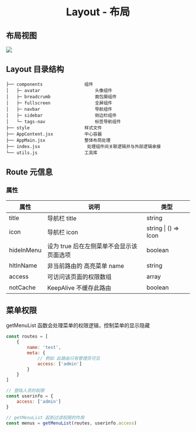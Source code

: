 <h1 align="center">
Layout - 布局
</h1>


## 布局视图

<img  src="@/layout.jpg"/>

## Layout 目录结构
```
├── components                组件
│   ├─ avatar                     头像组件
│   ├─ breadcrumb                 面包屑组件
│   ├─ fullscreen                 全屏组件
│   ├─ navbar                     导航组件
│   ├─ sidebar                    侧边栏组件
│   └─ tags-nav                   标签导航组件
├── style                     样式文件
├── AppContent.jsx            中心容器
├── AppMain.jsx               整体布局处理
├── index.jsx                  处理组件间关联逻辑并与外部逻辑承接
└── utils.js                  工具库
```

## Route 元信息

### 属性
| 属性               | 说明                                | 类型                         |
| ----------------- | ----------------------------------- | ---------------------------- |
| title             | 导航栏 title                         | string                     |
| icon              | 导航栏 icon                          | string \| () => Icon         |
| hideInMenu        | 设为 true 后在左侧菜单不会显示该页面选项   | boolean                     |
| hltInName         | 非当前路由的 高亮菜单 name              | string                     |
| access            | 可访问该页面的权限数组                  | array                     |
| notCache          | KeepAlive 不缓存此路由                | boolean                     |

## 菜单权限
getMenuList 函数会处理菜单的权限逻辑，控制菜单的显示隐藏

```jsx
const routes = [
    {
        name: 'test',
        meta: {
            // 例如 此路由只有管理员可见
            access: ['admin']
        }
    }
]

// 登陆人员的权限
const userinfo = {
    access: ['admin']
}

// getMenuList 起到过滤权限的作用
const menus = getMenuList(routes, userinfo.access)
```
